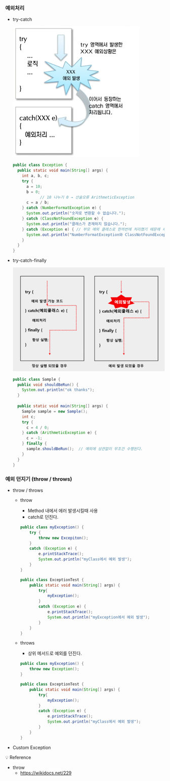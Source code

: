 ### 예외처리

- try-catch
    
    ![1](./img/img_exception1.png)
    
    ```java
    public class Exception {
      public static void main(String[] args) {
        int a, b, c;
        try {
          a = 10;
          b = 0;
    			// 10 나누기 0 → 산술오류 ArithmeticException
          c = a / b;
        } catch (NumberFormatException e) {
          System.out.println("숫자로 변환할 수 없습니다.");
        } catch (ClassNotFoundException e) {
          System.out.println("클래스가 존재하지 않습니다.");         
        } catch (Exception e) { // 부모 예외 클래스로 한꺼번에 처리했기 때문에 세세한 예외 클래스 종류는 지금은 알 수는 없다.
          System.out.println("NumberFormatException와 ClassNotFoundException 이외에 모르는 어떠한 에러가 발생하였습니다");
        }
      }
    }
    ```
    
- try-catch-finally
    
    ![2](./img/img_exception2.png)
    
    ```java
    public class Sample {
      public void shouldBeRun() {
        System.out.println("ok thanks");
      }
    
      public static void main(String[] args) {
        Sample sample = new Sample();
        int c;
        try {
          c = 4 / 0;
        } catch (ArithmeticException e) {
          c = -1;
        } finally {
          sample.shouldBeRun();  // 예외에 상관없이 무조건 수행된다.
        }
      }
    }
    ```
    

### 예외 던지기 (throw / throws)

- throw / throws
    - throw
        - Method 내에서 에러 발생시킬때 사용
        - catch로 던진다.
        
        ```java
        public class myException() {
        	try {
        		throw new Excepiton();
        	}
        	catch (Exception e) {
        		e.printStackTrace();
        		System.out.println("myClass에서 예외 발생");
        	}
        }
        ```
        
        ```java
        public class ExceptionTest {
        	public static void main(String[] args) {
        		try{
        			myException();
        		}
        		catch (Exception e) {
        			e.printStackTrace();
        			System.out.println("myException에서 예외 발생");
        		}
        	}
        }
        ```
        
    - throws
        - 상위 메서드로 예외를 던진다.
        
        ```java
        public class myException() {
        	throw new Exception();
        }
        ```
        
        ```java
        public class ExceptionTest {
        	public static void main(String[] args) {
        		try{
        			myException();
        		}
        		catch (Exception e) {
        			e.printStackTrace();
        			System.out.println("myClass에서 예외 발생");
        		}
        	}
        }
        ```
        
- Custom Exception

<aside>
💡 Reference

</aside>

- throw
    - https://wikidocs.net/229